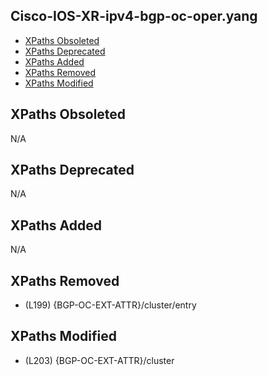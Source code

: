 ## Cisco-IOS-XR-ipv4-bgp-oc-oper.yang

- [XPaths Obsoleted](#xpaths-obsoleted)
- [XPaths Deprecated](#xpaths-deprecated)
- [XPaths Added](#xpaths-added)
- [XPaths Removed](#xpaths-removed)
- [XPaths Modified](#xpaths-modified)

## XPaths Obsoleted

N/A

## XPaths Deprecated

N/A

## XPaths Added

N/A

## XPaths Removed

- (L199)	{BGP-OC-EXT-ATTR}/cluster/entry

## XPaths Modified

- (L203)	{BGP-OC-EXT-ATTR}/cluster

